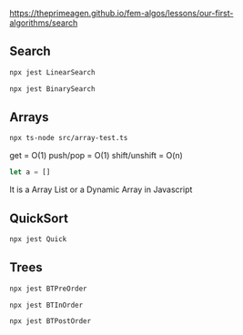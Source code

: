 
https://theprimeagen.github.io/fem-algos/lessons/our-first-algorithms/search

## Search

```sh
npx jest LinearSearch
```

```sh
npx jest BinarySearch
```

## Arrays

```sh
npx ts-node src/array-test.ts
```

get = O(1)
push/pop = O(1)
shift/unshift = O(n)

```js
let a = []
```
It is a Array List or a Dynamic Array in Javascript


## QuickSort

```sh
npx jest Quick
```

## Trees

```sh
npx jest BTPreOrder
```

```sh
npx jest BTInOrder
```

```sh
npx jest BTPostOrder
```
